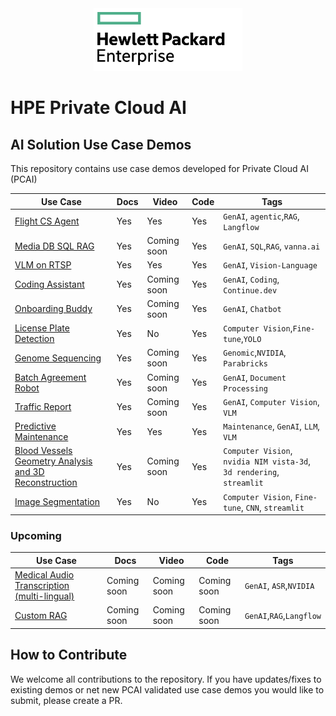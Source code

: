 <div align=center>
<img src="https://raw.githubusercontent.com/hpe-design/logos/master/Requirements/color-logo.png" alt="HPE Logo" height="100"/>
</div>

# HPE Private Cloud AI

##  AI Solution Use Case Demos

This repository contains use case demos developed for Private Cloud AI (PCAI)

| Use Case                                                      | Docs          | Video         | Code          | Tags                                      |
| --------------------------------------------------------------|---------------|---------------|---------------|-------------------------------------------|
| [Flight CS Agent](flight-customer-service-agent)              | Yes           | Yes           | Yes           |`GenAI`, `agentic`,`RAG`, `Langflow`       |
| [Media DB SQL RAG](media-database-sql-rag)                    | Yes           | Coming soon   | Yes           |`GenAI`, `SQL`,`RAG`, `vanna.ai`           |
| [VLM on RTSP](live-stream-frame-analytics)                    | Yes           | Yes           | Yes           |`GenAI`, `Vision-Language`                 |
| [Coding Assistant](coding-assistant)                          | Yes           | Coming soon   | Yes           |`GenAI`, `Coding`, `Continue.dev`          |
| [Onboarding Buddy](onboarding-buddy)                          | Yes           | Coming soon   | Yes           |`GenAI`, `Chatbot`                         |
| [License Plate Detection](license-plate-number-detection)     | Yes           | No            | Yes           |`Computer Vision`,`Fine-tune`,`YOLO`       |
| [Genome Sequencing](genome-sequencing)                        | Yes           | Coming soon   | Yes           |`Genomic`,`NVIDIA`, `Parabricks`           |
| [Batch Agreement Robot](batch-agreement-robot)                | Yes           | Coming soon   | Yes           |`GenAI`, `Document Processing`             |
| [Traffic Report](traffic-report)                              | Yes           | Coming soon   | Yes           |`GenAI`, `Computer Vision`, `VLM`          |
| [Predictive Maintenance](predictive-maintenance)              | Yes           | Yes           | Yes           |`Maintenance`, `GenAI`, `LLM`, `VLM`       |
| [Blood Vessels Geometry Analysis and 3D Reconstruction](blood-vessel-geometry-analysis-and-reconstruction)              | Yes           | Coming soon           | Yes           |`Computer Vision`, `nvidia NIM vista-3d`, `3d rendering`, `streamlit`     |
| [Image Segmentation](image-segmentation)              | Yes           | No           | Yes           |`Computer Vision`, `Fine-tune`, `CNN`, `streamlit`       |


### Upcoming

| Use Case                                                      | Docs          | Video         | Code          | Tags                                      |
| --------------------------------------------------------------|---------------|---------------|---------------|-------------------------------------------|
| [Medical Audio Transcription (multi-lingual)]()               | Coming soon   | Coming soon   | Coming soon   |`GenAI`, `ASR`,`NVIDIA`                    |
| [Custom RAG]()                                                | Coming soon   | Coming soon   | Coming soon   |`GenAI`,`RAG`,`Langflow`                   |

## How to Contribute

We welcome all contributions to the repository. If you have updates/fixes to existing demos or net new PCAI validated use case demos you would like to submit, please create a PR.
